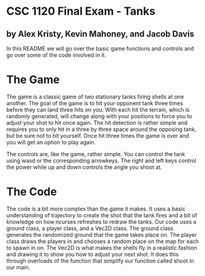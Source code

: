 # CSC 1120 Final Exam - Tanks

## by Alex Kristy, Kevin Mahoney, and Jacob Davis

In this README we will go over the basic game functions and controls and go over some of the code involved in it.

# The Game
The game is a classic game of two stationary tanks firing shells at one another. The goal of the game is to hit your opponent tank three times before they can land three hits on you. With each hit the terrain, which is randomly generated, will change along with your positions to force you to adjust your shot to hit once again. The hit detection is rather simple and requires you to only hit in a three by three space around the opposing tank, but be sure not to hit yourself. Once hit three times the game is over and you will get an option to play again. 

The controls are, like the game, rather simple. You can control the tank using wasd or the corresponding arrowkeys. The right and left keys control the power while up and down controls the angle you shoot at.

# The Code
The code is a bit more complex than the game it makes. It uses a basic understanding of trajectory to create the shot that the tank fires and a bit of knowledge on how ncurses refreshes to redraw the tanks. Our code uses a ground class, a player class, and a Vec2D class. The ground class generates the randomized ground that the game takes place on. The player class draws the players in and chooses a random place on the map for each to spawn in on. The Vec2D is what makes the shells fly in a realistic fashion and drawing it to show you how to adjust your next shot. It does this through overloads of the function that simplify our function called shoot in our main. 
